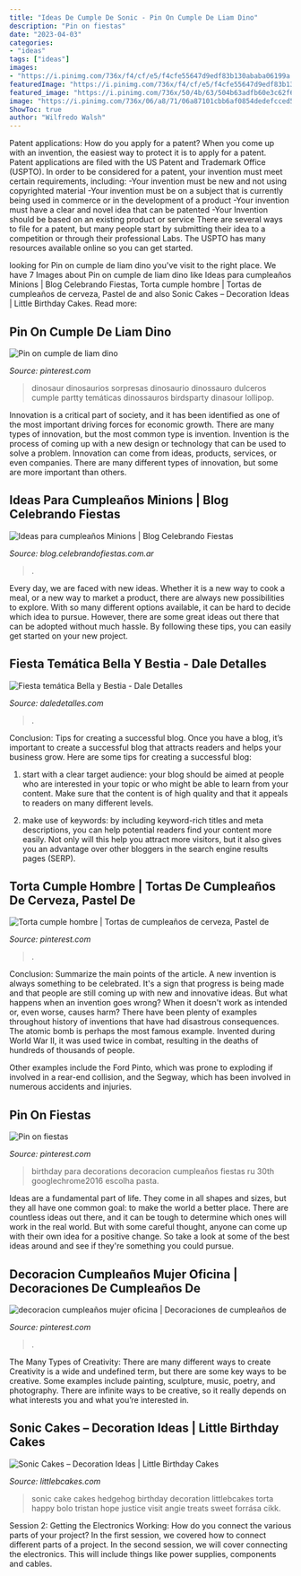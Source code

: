 ```yaml
---
title: "Ideas De Cumple De Sonic - Pin On Cumple De Liam Dino"
description: "Pin on fiestas"
date: "2023-04-03"
categories:
- "ideas"
tags: ["ideas"]
images:
- "https://i.pinimg.com/736x/f4/cf/e5/f4cfe55647d9edf83b130ababa06199a.jpg"
featuredImage: "https://i.pinimg.com/736x/f4/cf/e5/f4cfe55647d9edf83b130ababa06199a.jpg"
featured_image: "https://i.pinimg.com/736x/50/4b/63/504b63adfb60e3c62f62d784c39a3eaa.jpg"
image: "https://i.pinimg.com/736x/06/a8/71/06a87101cbb6af0854dedefcced599cc.jpg"
ShowToc: true
author: "Wilfredo Walsh"
---
```



Patent applications: How do you apply for a patent?
When you come up with an invention, the easiest way to protect it is to apply for a patent. Patent applications are filed with the US Patent and Trademark Office (USPTO). In order to be considered for a patent, your invention must meet certain requirements, including: 
-Your invention must be new and not using copyrighted material
-Your invention must be on a subject that is currently being used in commerce or in the development of a product
-Your invention must have a clear and novel idea that can be patented
-Your Invention should be based on an existing product or service There are several ways to file for a patent, but many people start by submitting their idea to a competition or through their professional Labs. The USPTO has many resources available online so you can get started.

	

		
looking for Pin on cumple de liam dino you've visit to the right place. We have 7 Images about Pin on cumple de liam dino like Ideas para cumpleaños Minions | Blog Celebrando Fiestas, Torta cumple hombre | Tortas de cumpleaños de cerveza, Pastel de and also Sonic Cakes – Decoration Ideas | Little Birthday Cakes. Read more:
		
    
## Pin On Cumple De Liam Dino

<img loading=lazy src="https://i.pinimg.com/736x/50/4b/63/504b63adfb60e3c62f62d784c39a3eaa.jpg" onerror="this.onerror=null;this.src='https://tse2.mm.bing.net/th?id=OIP.Kt1VUgs-HvuOGW76-wPPEAHaLL&amp;pid=15.1';" alt="Pin on cumple de liam dino">

_Source: pinterest.com_

>dinosaur dinosaurios sorpresas dinosaurio dinossauro dulceros cumple partty temáticas dinossauros birdsparty dinasour lollipop. 

	

Innovation is a critical part of society, and it has been identified as one of the most important driving forces for economic growth. There are many types of innovation, but the most common type is invention. Invention is the process of coming up with a new design or technology that can be used to solve a problem. Innovation can come from ideas, products, services, or even companies. There are many different types of innovation, but some are more important than others.

    
## Ideas Para Cumpleaños Minions | Blog Celebrando Fiestas

<img loading=lazy src="https://blog.celebrandofiestas.com.ar/wp-content/uploads/2015/08/10003503_658533284196060_1201482891339345566_n.jpg" onerror="this.onerror=null;this.src='https://tse1.mm.bing.net/th?id=OIP.-Y3mrsSfcbJW6JmLw-cX0wHaLH&amp;pid=15.1';" alt="Ideas para cumpleaños Minions | Blog Celebrando Fiestas">

_Source: blog.celebrandofiestas.com.ar_

>. 

	

Every day, we are faced with new ideas. Whether it is a new way to cook a meal, or a new way to market a product, there are always new possibilities to explore. With so many different options available, it can be hard to decide which idea to pursue. However, there are some great ideas out there that can be adopted without much hassle. By following these tips, you can easily get started on your new project.

    
## Fiesta Temática Bella Y Bestia - Dale Detalles

<img loading=lazy src="https://i1.wp.com/www.daledetalles.com/wp-content/uploads/2016/01/18.jpg" onerror="this.onerror=null;this.src='https://tse2.mm.bing.net/th?id=OIP.ZVeb0MHmizzp8jyYfyVKawHaJ4&amp;pid=15.1';" alt="Fiesta temática Bella y Bestia - Dale Detalles">

_Source: daledetalles.com_

>. 

	

Conclusion: Tips for creating a successful blog.
Once you have a blog, it’s important to create a successful blog that attracts readers and helps your business grow. Here are some tips for creating a successful blog:
1. start with a clear target audience: your blog should be aimed at people who are interested in your topic or who might be able to learn from your content. Make sure that the content is of high quality and that it appeals to readers on many different levels.

2. make use of keywords: by including keyword-rich titles and meta descriptions, you can help potential readers find your content more easily. Not only will this help you attract more visitors, but it also gives you an advantage over other bloggers in the search engine results pages (SERP).


    
## Torta Cumple Hombre | Tortas De Cumpleaños De Cerveza, Pastel De

<img loading=lazy src="https://i.pinimg.com/736x/6e/f6/fb/6ef6fb94b1161ffba5e26185911048d3--yo.jpg" onerror="this.onerror=null;this.src='https://tse4.mm.bing.net/th?id=OIP._1xVeu7yvkKhTV9djQua4gHaJ3&amp;pid=15.1';" alt="Torta cumple hombre | Tortas de cumpleaños de cerveza, Pastel de">

_Source: pinterest.com_

>. 

	

Conclusion: Summarize the main points of the article.
A new invention is always something to be celebrated. It's a sign that progress is being made and that people are still coming up with new and innovative ideas. But what happens when an invention goes wrong? When it doesn't work as intended or, even worse, causes harm?
There have been plenty of examples throughout history of inventions that have had disastrous consequences. The atomic bomb is perhaps the most famous example. Invented during World War II, it was used twice in combat, resulting in the deaths of hundreds of thousands of people.

Other examples include the Ford Pinto, which was prone to exploding if involved in a rear-end collision, and the Segway, which has been involved in numerous accidents and injuries.

    
## Pin On Fiestas

<img loading=lazy src="https://i.pinimg.com/736x/f4/cf/e5/f4cfe55647d9edf83b130ababa06199a.jpg" onerror="this.onerror=null;this.src='https://tse2.mm.bing.net/th?id=OIP.a0BsYn2cuQoHS85AU2leUAAAAA&amp;pid=15.1';" alt="Pin on fiestas">

_Source: pinterest.com_

>birthday para decorations decoracion cumpleaños fiestas ru 30th googlechrome2016 escolha pasta. 

	

Ideas are a fundamental part of life. They come in all shapes and sizes, but they all have one common goal: to make the world a better place. There are countless ideas out there, and it can be tough to determine which ones will work in the real world. But with some careful thought, anyone can come up with their own idea for a positive change. So take a look at some of the best ideas around and see if they're something you could pursue.

    
## Decoracion Cumpleaños Mujer Oficina | Decoraciones De Cumpleaños De

<img loading=lazy src="https://i.pinimg.com/736x/06/a8/71/06a87101cbb6af0854dedefcced599cc.jpg" onerror="this.onerror=null;this.src='https://tse2.mm.bing.net/th?id=OIP._-eNsEp_znpAtjZ6kPvECgHaJ3&amp;pid=15.1';" alt="decoracion cumpleaños mujer oficina | Decoraciones de cumpleaños de">

_Source: pinterest.com_

>. 

	

The Many Types of Creativity: There are many different ways to create
Creativity is a wide and undefined term, but there are some key ways to be creative. Some examples include painting, sculpture, music, poetry, and photography. There are infinite ways to be creative, so it really depends on what interests you and what you’re interested in.

    
## Sonic Cakes – Decoration Ideas | Little Birthday Cakes

<img loading=lazy src="http://www.littlebcakes.com/wp-content/uploads/2014/05/Sonic-Cakes-768x1024.jpg" onerror="this.onerror=null;this.src='https://tse2.mm.bing.net/th?id=OIP.MyqhpkHc9yEPz6Bus1-PPAHaJ4&amp;pid=15.1';" alt="Sonic Cakes – Decoration Ideas | Little Birthday Cakes">

_Source: littlebcakes.com_

>sonic cake cakes hedgehog birthday decoration littlebcakes torta happy bolo tristan hope justice visit angie treats sweet forrása cikk. 

	

Session 2: Getting the Electronics Working: How do you connect the various parts of your project?
In the first session, we covered how to connect different parts of a project. In the second session, we will cover connecting the electronics. This will include things like power supplies, components and cables.

